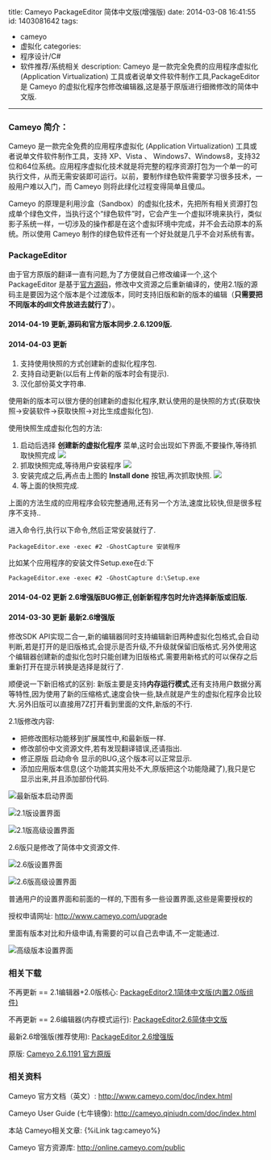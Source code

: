 title: Cameyo PackageEditor 简体中文版(增强版)
date: 2014-03-08 16:41:55
id: 1403081642
tags:
- cameyo
- 虚拟化
categories: 
- 程序设计/C#
- 软件推荐/系统相关
description: Cameyo 是一款完全免费的应用程序虚拟化 (Application Virtualization) 工具或者说单文件软件制作工具,PackageEditor 是 Cameyo 的虚拟化程序包修改编辑器,这是基于原版进行细微修改的简体中文版.
---

### Cameyo 简介：

Cameyo 是一款完全免费的应用程序虚拟化 (Application Virtualization) 工具或者说单文件软件制作工具，支持 XP、Vista 、 Windows7、Windows8，支持32位和64位系统。应用程序虚拟化技术就是将完整的程序资源打包为一个单一的可执行文件，从而无需安装即可运行。以前，要制作绿色软件需要学习很多技术，一般用户难以入门，而 Cameyo 则将此绿化过程变得简单且傻瓜。

Cameyo 的原理是利用沙盒（Sandbox）的虚拟化技术，先把所有相关资源打包成单个绿色文件，当执行这个“绿色软件”时，它会产生一个虚拟环境来执行，类似影子系统一样，一切涉及的操作都是在这个虚拟环境中完成，并不会去动原本的系统。所以使用 Cameyo 制作的绿色软件还有一个好处就是几乎不会对系统有害。

### PackageEditor

由于官方原版的翻译一直有问题,为了方便就自己修改编译一个,这个 PackageEditor 是基于[官方源码](https://code.google.com/p/cameyo/)，修改中文资源之后重新编译的，使用2.1版的源码主是要因为这个版本是个过渡版本，同时支持旧版和新的版本的编辑（**只需要把不同版本的dll文件放进去就行了**）。

<!--more--> 

#### 2014-04-19 更新,源码和官方版本同步.2.6.1209版.

#### 2014-04-03 更新

  1. 支持使用快照的方式创建新的虚拟化程序包.
  2. 支持自动更新(以后有上传新的版本时会有提示).
  3. 汉化部份英文字符串.
  
使用新的版本可以很方便的创建新的虚拟化程序,默认使用的是快照的方式(获取快照->安装软件->获取快照->对比生成虚拟化包).

使用快照生成虚拟化包的方法:

1. 启动后选择 **创建新的虚拟化程序** 菜单,这时会出现如下界面,不要操作,等待抓取快照完成
   ![]([CDN_URL]:/post/Cameyo_PackageEditor_1.png)
2. 抓取快照完成,等待用户安装程序
   ![]([CDN_URL]:/post/Cameyo_PackageEditor_2.png)
3. 安装完成之后,再点击上图的 **Install done** 按钮,再次抓取快照.
   ![]([CDN_URL]:/post/Cameyo_PackageEditor_3.png)
4. 等上面的快照完成.

上面的方法生成的应用程序会较完整通用,还有另一个方法,速度比较快,但是很多程序不支持..

进入命令行,执行以下命令,然后正常安装就行了.

```
PackageEditor.exe -exec #2 -GhostCapture 安装程序
```

比如某个应用程序的安装文件Setup.exe在d:下

```
PackageEditor.exe -exec #2 -GhostCapture d:\Setup.exe
```

#### 2014-04-02 更新 2.6增强版BUG修正,创新新程序包时允许选择新版或旧版.

#### 2014-03-30 更新 **最新2.6增强版**
  
  修改SDK API实现二合一,新的编辑器同时支持编辑新旧两种虚拟化包格式,会自动判断,若是打开的是旧版格式,会提示是否升级,不升级就保留旧版格式.另外使用这个编辑器创建新的虚拟化包时只能创建为旧版格式.需要用新格式的可以保存之后重新打开在提示转换是选择是就行了.

顺便说一下新旧格式的区别: 新版主要是支持**内存运行模式**,还有支持用户数据分离等特性,因为使用了新的压缩格式,速度会快一些,缺点就是产生的虚拟化程序会比较大.另外旧版可以直接用7Z打开看到里面的文件,新版的不行.

2.1版修改内容:
  * 把修改图标功能移到扩展属性中,和最新版一样.
  * 修改部份中文资源文件,若有发现翻译错误,还请指出.
  * 修正原版 启动命令 显示的BUG,这个版本可以正常显示.
  * 添加应用版本信息(这个功能其实用处不大,原版把这个功能隐藏了),我只是它显示出来,并且添加部份代码.

![最新版本启动界面]([CDN_URL]:/post/Cameyo_PackageEditor_menu.png)

![2.1版设置界面]([CDN_URL]:/post/Cameyo_PackageEditor2.1_base.png)

![2.1版高级设置界面]([CDN_URL]:/post/Cameyo_PackageEditor2.1_adv.png)

2.6版只是修改了简体中文资源文件.

![2.6版设置界面]([CDN_URL]:/post/Cameyo_PackageEditor2.6_base.png)

![2.6版高级设置界面]([CDN_URL]:/post/Cameyo_PackageEditor2.6_adv.png)

普通用户的设置界面和前面的一样的,下图有多一些设置界面,这些是需要授权的

授权申请网址: <http://www.cameyo.com/upgrade>

里面有版本对比和升级申请,有需要的可以自己去申请,不一定能通过.

![高级版本设置界面]([CDN_URL]:/post/Cameyo_PackageEditor_Plus_adv.png)

### 相关下载

不再更新 == 2.1编辑器+2.0版核心: [PackageEditor2.1简体中文版(内置2.0版组件)](http://d.chenall.net/1/虚拟化绿软/PackageEditor2.1.rar)

不再更新 == 2.6编辑器(内存模式运行): [PackageEditor2.6简体中文版](http://d.chenall.net/1/虚拟化绿软/PackageEditor2.6.rar)

最新2.6增强版(推荐使用): [PackageEditor 2.6增强版](http://d.chenall.net/1/虚拟化绿软/PackageEditor.zip)

原版: [Cameyo 2.6.1191 官方原版](http://d.chenall.net/1/虚拟化绿软/Cameyo-2.6.1191.rar)

### 相关资料

Cameyo 官方文档（英文）: <http://www.cameyo.com/doc/index.html>  

Cameyo User Guide (七牛镜像): <http://cameyo.qiniudn.com/doc/index.html>

本站 Cameyo相关文章: {%iLink tag:cameyo%}

Cameyo 官方资源库: <http://online.cameyo.com/public>
